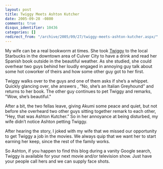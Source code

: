 ```yaml
---
layout: post
title: Twiggy Meets Ashton Kutcher
date: 2005-09-28 -0800
comments: true
disqus_identifier: 10436
categories: []
redirect_from: "/archive/2005/09/27/twiggy-meets-ashton-kutcher.aspx/"
---
```


My wife can be a real bookworm at times. She took
[Twiggy](https://haacked.com/archive/2005/03/23/2432.aspx) to the local
Starbucks in the downtown area of Culver City to have a drink and read
her Spanish book outside in the beautiful weather. As she studied, she
could overhear two guys behind her loudly engaged in annoying guy talk
about some hot coworker of theirs and how some other guy got to her
first.

Twiggy walks over to the guys and one of them asks if she’s a whippet.
Quickly glancing over, she answers , “No, she’s an Italian Greyhound”
and returns to her book. The other guy continues to pet Twiggy and
remarks, "Wow, she’s beautiful."

After a bit, the two fellas leave, giving Akumi some peace and quiet,
but not before she overheard two other guys sitting together remark to
each other, “Hey, that was Ashton Kutcher.” So in her annoyance at being
disturbed, my wife didn’t notice Ashton petting Twiggy.

After hearing the story, I joked with my wife that we missed our
opportunity to get Twiggy a job in the movies. We always quip that we
want her to start earning her keep, since the rest of the family works.

So Ashton, if you happen to find this blog during a vanity Google
search, Twiggy is available for your next movie and/or television show.
Just have your people call hers and we can supply face shots.

